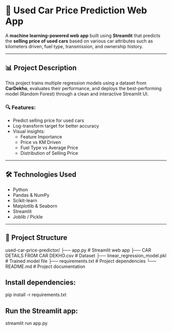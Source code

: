# 🚗 Used Car Price Prediction Web App

A **machine learning-powered web app** built using **Streamlit** that predicts the **selling price of used cars** based on various car attributes such as kilometers driven, fuel type, transmission, and ownership history.

---

## 📊 Project Description

This project trains multiple regression models using a dataset from **CarDekho**, evaluates their performance, and deploys the best-performing model (Random Forest) through a clean and interactive Streamlit UI.

### 🔍 Features:

- Predict selling price for used cars
- Log-transform target for better accuracy
- Visual insights:
  - Feature Importance
  - Price vs KM Driven
  - Fuel Type vs Average Price
  - Distribution of Selling Price

---

## 🛠️ Technologies Used

- Python
- Pandas & NumPy
- Scikit-learn
- Matplotlib & Seaborn
- Streamlit
- Joblib / Pickle

---

## 📁 Project Structure

used-car-price-predictor/
├── app.py # Streamlit web app
├── CAR DETAILS FROM CAR DEKHO.csv # Dataset
├── linear_regression_model.pkl # Trained model file
├── requirements.txt # Project dependencies
└── README.md # Project documentation 

## Install dependencies:

pip install -r requirements.txt
##  Run the Streamlit app:

streamlit run app.py